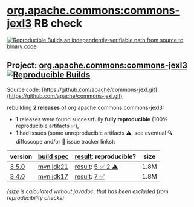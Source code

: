 [org.apache.commons:commons-jexl3](https://central.sonatype.com/artifact/org.apache.commons/commons-jexl3/versions) RB check
=======

[![Reproducible Builds](https://reproducible-builds.org/images/logos/rb.svg) an independently-verifiable path from source to binary code](https://reproducible-builds.org/)

## Project: [org.apache.commons:commons-jexl3](https://central.sonatype.com/artifact/org.apache.commons/commons-jexl3/versions) [![Reproducible Builds](https://img.shields.io/endpoint?url=https://raw.githubusercontent.com/jvm-repo-rebuild/reproducible-central/master/content/org/apache/commons/commons-jexl3/badge.json)](https://github.com/jvm-repo-rebuild/reproducible-central/blob/master/content/org/apache/commons/commons-jexl3/README.md)

Source code: [https://github.com/apache/commons-jexl.git](https://github.com/apache/commons-jexl.git)

rebuilding **2 releases** of org.apache.commons:commons-jexl3:
- **1** releases were found successfully **fully reproducible** (100% reproducible artifacts :white_check_mark:),
- 1 had issues (some unreproducible artifacts :warning:, see eventual :mag: diffoscope and/or :memo: issue tracker links):

| version | [build spec](/BUILDSPEC.md) | [result](https://reproducible-builds.org/docs/jvm/): reproducible? | size |
| -- | --------- | ------ | -- |
| [3.5.0](https://central.sonatype.com/artifact/org.apache.commons/commons-jexl3/3.5.0/pom) | [mvn jdk21](commons-jexl3-3.5.0.buildspec) | [result](commons-jexl3-3.5.0.buildinfo): [5 :white_check_mark:  2 :warning:](commons-jexl3-3.5.0.buildcompare) | 1.8M |
| [3.4.0](https://central.sonatype.com/artifact/org.apache.commons/commons-jexl3/3.4.0/pom) | [mvn jdk17](commons-jexl3-3.4.0.buildspec) | [result](commons-jexl3-3.4.0.buildinfo): [7 :white_check_mark: ](commons-jexl3-3.4.0.buildcompare) | 1.8M |

<i>(size is calculated without javadoc, that has been excluded from reproducibility checks)</i>
